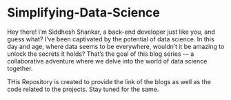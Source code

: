 # Simplifying-Data-Science

Hey there! I’m Siddhesh Shankar, a back-end developer just like you, and guess what? I’ve been captivated by the potential of data science. In this day and age, where data seems to be everywhere, wouldn’t it be amazing to unlock the secrets it holds? That’s the goal of this blog series — a collaborative adventure where we delve into the world of data science together. 

THis Repository is created to provide the link of the blogs as well as the code related to the projects. Stay tuned for the same. 
